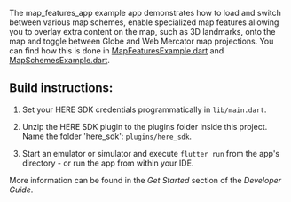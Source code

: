 The map_features_app example app demonstrates how to load and switch between various map schemes, enable specialized map features allowing you to overlay extra content on the map, such as 3D landmarks, onto the map and toggle between Globe and Web Mercator map projections. You can find how this is done in [MapFeaturesExample.dart](lib/MapFeaturesExample.dart) and [MapSchemesExample.dart](lib/MapSchemesExample.dart). 

Build instructions:
-------------------

1) Set your HERE SDK credentials programmatically in `lib/main.dart`.

2) Unzip the HERE SDK plugin to the plugins folder inside this project. Name the folder 'here_sdk': `plugins/here_sdk`.

3) Start an emulator or simulator and execute `flutter run` from the app's directory - or run the app from within your IDE.

More information can be found in the _Get Started_ section of the _Developer Guide_.
